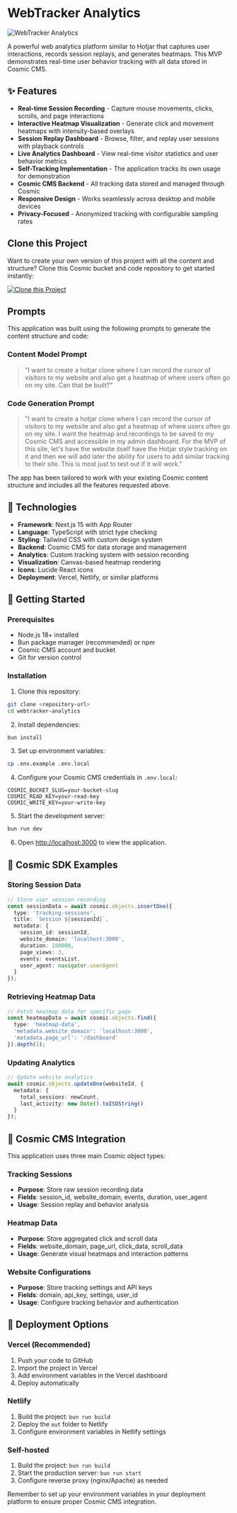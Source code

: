 # WebTracker Analytics

![WebTracker Analytics](https://images.unsplash.com/photo-1551288049-bebda4e38f71?w=1200&h=300&fit=crop&auto=format)

A powerful web analytics platform similar to Hotjar that captures user interactions, records session replays, and generates heatmaps. This MVP demonstrates real-time user behavior tracking with all data stored in Cosmic CMS.

## ✨ Features

- **Real-time Session Recording** - Capture mouse movements, clicks, scrolls, and page interactions
- **Interactive Heatmap Visualization** - Generate click and movement heatmaps with intensity-based overlays
- **Session Replay Dashboard** - Browse, filter, and replay user sessions with playback controls
- **Live Analytics Dashboard** - View real-time visitor statistics and user behavior metrics
- **Self-Tracking Implementation** - The application tracks its own usage for demonstration
- **Cosmic CMS Backend** - All tracking data stored and managed through Cosmic
- **Responsive Design** - Works seamlessly across desktop and mobile devices
- **Privacy-Focused** - Anonymized tracking with configurable sampling rates

## Clone this Project

Want to create your own version of this project with all the content and structure? Clone this Cosmic bucket and code repository to get started instantly:

[![Clone this Project](https://img.shields.io/badge/Clone%20this%20Project-29abe2?style=for-the-badge&logo=cosmic&logoColor=white)](https://app.cosmicjs.com/projects/new?clone_bucket=68b892d966cccb5104c7005a&clone_repository=68b895cb66cccb5104c70067)

## Prompts

This application was built using the following prompts to generate the content structure and code:

### Content Model Prompt

> "I want to create a hotjar clone where I can record the cursor of visitors to my website and also get a heatmap of where users often go on my site. Can that be built?"

### Code Generation Prompt

> "I want to create a hotjar clone where I can record the cursor of visitors to my website and also get a heatmap of where users often go on my site. I want the heatmap and recordings to be saved to my Cosmic CMS and accessible in my admin dashboard. For the MVP of this site, let's have the website itself have the Hotjar style tracking on it and then we will add later the ability for users to add similar tracking to their site. This is most just to test out if it will work."

The app has been tailored to work with your existing Cosmic content structure and includes all the features requested above.

## 🚀 Technologies

- **Framework**: Next.js 15 with App Router
- **Language**: TypeScript with strict type checking
- **Styling**: Tailwind CSS with custom design system
- **Backend**: Cosmic CMS for data storage and management
- **Analytics**: Custom tracking system with session recording
- **Visualization**: Canvas-based heatmap rendering
- **Icons**: Lucide React icons
- **Deployment**: Vercel, Netlify, or similar platforms

## 🎯 Getting Started

### Prerequisites

- Node.js 18+ installed
- Bun package manager (recommended) or npm
- Cosmic CMS account and bucket
- Git for version control

### Installation

1. Clone this repository:
```bash
git clone <repository-url>
cd webtracker-analytics
```

2. Install dependencies:
```bash
bun install
```

3. Set up environment variables:
```bash
cp .env.example .env.local
```

4. Configure your Cosmic CMS credentials in `.env.local`:
```env
COSMIC_BUCKET_SLUG=your-bucket-slug
COSMIC_READ_KEY=your-read-key
COSMIC_WRITE_KEY=your-write-key
```

5. Start the development server:
```bash
bun run dev
```

6. Open [http://localhost:3000](http://localhost:3000) to view the application.

## 📡 Cosmic SDK Examples

### Storing Session Data
```typescript
// Store user session recording
const sessionData = await cosmic.objects.insertOne({
  type: 'tracking-sessions',
  title: `Session ${sessionId}`,
  metadata: {
    session_id: sessionId,
    website_domain: 'localhost:3000',
    duration: 180000,
    page_views: 3,
    events: eventsList,
    user_agent: navigator.userAgent
  }
});
```

### Retrieving Heatmap Data
```typescript
// Fetch heatmap data for specific page
const heatmapData = await cosmic.objects.find({
  type: 'heatmap-data',
  'metadata.website_domain': 'localhost:3000',
  'metadata.page_url': '/dashboard'
}).depth(1);
```

### Updating Analytics
```typescript
// Update website analytics
await cosmic.objects.updateOne(websiteId, {
  metadata: {
    total_sessions: newCount,
    last_activity: new Date().toISOString()
  }
});
```

## 🔗 Cosmic CMS Integration

This application uses three main Cosmic object types:

### Tracking Sessions
- **Purpose**: Store raw session recording data
- **Fields**: session_id, website_domain, events, duration, user_agent
- **Usage**: Session replay and behavior analysis

### Heatmap Data
- **Purpose**: Store aggregated click and scroll data
- **Fields**: website_domain, page_url, click_data, scroll_data
- **Usage**: Generate visual heatmaps and interaction patterns

### Website Configurations
- **Purpose**: Store tracking settings and API keys
- **Fields**: domain, api_key, settings, user_id
- **Usage**: Configure tracking behavior and authentication

## 🚀 Deployment Options

### Vercel (Recommended)
1. Push your code to GitHub
2. Import the project in Vercel
3. Add environment variables in the Vercel dashboard
4. Deploy automatically

### Netlify
1. Build the project: `bun run build`
2. Deploy the `out` folder to Netlify
3. Configure environment variables in Netlify settings

### Self-hosted
1. Build the project: `bun run build`
2. Start the production server: `bun run start`
3. Configure reverse proxy (nginx/Apache) as needed

Remember to set up your environment variables in your deployment platform to ensure proper Cosmic CMS integration.
<!-- README_END -->